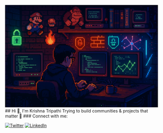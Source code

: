<img src="63d00b3d-4d47-49f2-b5ab-858875db3818.png" alt="Banner" />
## Hi 👋, I'm Krishna Tripathi  
Trying to build communities & projects that matter 🚀
### Connect with me:

[![Twitter](https://img.shields.io/badge/Twitter-1DA1F2?style=for-the-badge&logo=twitter&logoColor=white)](https://x.com/KrishnaTri37551)
[![LinkedIn](https://img.shields.io/badge/LinkedIn-0A66C2?style=for-the-badge&logo=linkedin&logoColor=white)](www.linkedin.com/in/krishna-tripathi-9aa494303)




